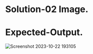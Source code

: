 # Solution-02 Image.
# Expected-Output.
![Screenshot 2023-10-22 193105](https://github.com/Khush0031/pw-skills-full-stack-web-dev-assignment-solution/assets/121889921/271c2a3d-2b08-445b-ab8c-b59b81a1cec1)
